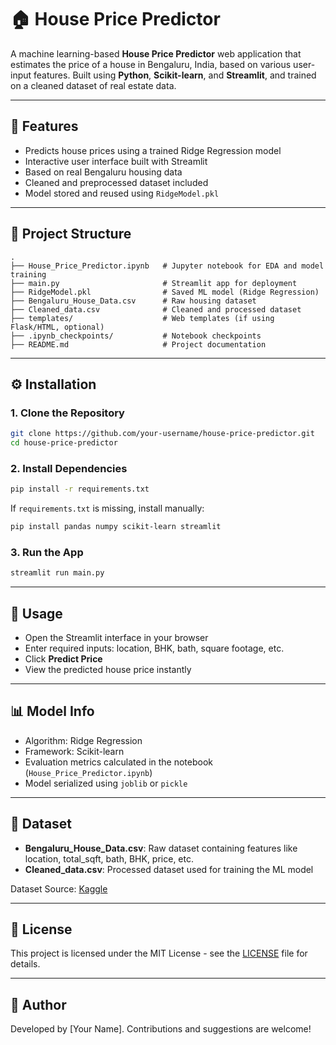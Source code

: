 # 🏠 House Price Predictor

A machine learning-based **House Price Predictor** web application that estimates the price of a house in Bengaluru, India, based on various user-input features. Built using **Python**, **Scikit-learn**, and **Streamlit**, and trained on a cleaned dataset of real estate data.

---

## 🚀 Features

* Predicts house prices using a trained Ridge Regression model
* Interactive user interface built with Streamlit
* Based on real Bengaluru housing data
* Cleaned and preprocessed dataset included
* Model stored and reused using `RidgeModel.pkl`

---

## 📁 Project Structure

```
.
├── House_Price_Predictor.ipynb   # Jupyter notebook for EDA and model training
├── main.py                       # Streamlit app for deployment
├── RidgeModel.pkl                # Saved ML model (Ridge Regression)
├── Bengaluru_House_Data.csv      # Raw housing dataset
├── Cleaned_data.csv              # Cleaned and processed dataset
├── templates/                    # Web templates (if using Flask/HTML, optional)
├── .ipynb_checkpoints/           # Notebook checkpoints
├── README.md                     # Project documentation
```

---

## ⚙️ Installation

### 1. Clone the Repository

```bash
git clone https://github.com/your-username/house-price-predictor.git
cd house-price-predictor
```

### 2. Install Dependencies

```bash
pip install -r requirements.txt
```

If `requirements.txt` is missing, install manually:

```bash
pip install pandas numpy scikit-learn streamlit
```

### 3. Run the App

```bash
streamlit run main.py
```

---

## 📝 Usage

* Open the Streamlit interface in your browser
* Enter required inputs: location, BHK, bath, square footage, etc.
* Click **Predict Price**
* View the predicted house price instantly

---

## 📊 Model Info

* Algorithm: Ridge Regression
* Framework: Scikit-learn
* Evaluation metrics calculated in the notebook (`House_Price_Predictor.ipynb`)
* Model serialized using `joblib` or `pickle`

---

## 💼 Dataset

* **Bengaluru\_House\_Data.csv**: Raw dataset containing features like location, total\_sqft, bath, BHK, price, etc.
* **Cleaned\_data.csv**: Processed dataset used for training the ML model

Dataset Source: [Kaggle](https://www.kaggle.com/datasets)

---

## 📄 License

This project is licensed under the MIT License - see the [LICENSE](LICENSE) file for details.

---

## 🙋️ Author

Developed by \[Your Name]. Contributions and suggestions are welcome!

